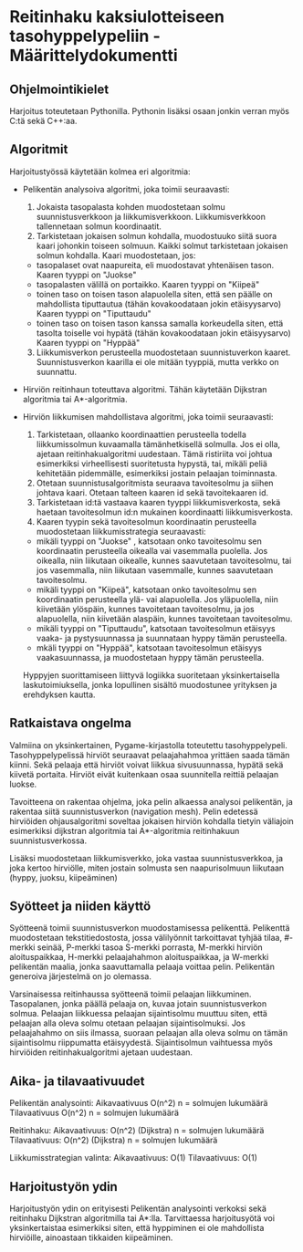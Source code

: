 # Reitinhaku kaksiulotteiseen tasohyppelypeliin - Määrittelydokumentti

## Ohjelmointikielet

Harjoitus toteutetaan Pythonilla. Pythonin lisäksi osaan jonkin verran myös C:tä sekä C++:aa.

## Algoritmit

Harjoitustyössä käytetään kolmea eri algoritmia:

- Pelikentän analysoiva algoritmi, joka toimii seuraavasti:
    1. Jokaista tasopalasta kohden muodostetaan solmu suunnistusverkkoon ja liikkumisverkkoon. Liikkumisverkkoon tallennetaan solmun koordinaatit.
    2. Tarkistetaan jokaisen solmun kohdalla, muodostuuko siitä suora kaari johonkin toiseen solmuun. Kaikki solmut tarkistetaan jokaisen solmun kohdalla. Kaari muodostetaan, jos:
    - tasopalaset ovat naapureita, eli muodostavat yhtenäisen tason. Kaaren tyyppi on "Juokse"
    - tasopalasten välillä on portaikko. Kaaren tyyppi on "Kiipeä"
    - toinen taso on toisen tason alapuolella siten, että sen päälle on mahdollista tiputtautua (tähän kovakoodataan jokin etäisyysarvo) Kaaren tyyppi on "Tiputtaudu"
    - toinen taso on toisen tason kanssa samalla korkeudella siten, että tasolta toiselle voi hypätä (tähän kovakoodataan jokin etäisyysarvo) Kaaren tyyppi on "Hyppää"
    3. Liikkumisverkon perusteella muodostetaan suunnistuverkon kaaret. Suunnistusverkon kaarilla ei ole mitään tyyppiä, mutta verkko on suunnattu.

- Hirviön reitinhaun toteuttava algoritmi. Tähän käytetään Dijkstran algoritmia tai A*-algoritmia.

- Hirviön liikkumisen mahdollistava algoritmi, joka toimii seuraavasti:
    1. Tarkistetaan, ollaanko koordinaattien perusteella todella liikkumissolmun kuvaamalla tämänhetkisellä solmulla. Jos ei olla, ajetaan reitinhakualgoritmi uudestaan. Tämä ristiriita voi johtua esimerkiksi virheellisesti suoritetusta hypystä, tai, mikäli peliä kehitetään pidemmälle, esimerkiksi jostain pelaajan toiminnasta.
    2. Otetaan suunnistusalgoritmista seuraava tavoitesolmu ja siihen johtava kaari. Otetaan talteen kaaren id sekä tavoitekaaren id.
    3. Tarkistetaan id:tä vastaava kaaren tyyppi liikkumisverkosta, sekä haetaan tavoitesolmun id:n mukainen koordinaatti liikkumisverkosta.
    4. Kaaren tyypin sekä tavoitesolmun koordinaatin perusteella muodostetaan liikkumisstrategia seuraavasti:
    - mikäli tyyppi on "Juokse" , katsotaan onko tavoitesolmu sen koordinaatin perusteella oikealla vai vasemmalla puolella. Jos oikealla, niin liikutaan oikealle, kunnes saavutetaan tavoitesolmu, tai jos vasemmalla, niin liikutaan vasemmalle, kunnes saavutetaan tavoitesolmu.
    - mikäli tyyppi on "Kiipeä", katsotaan onko tavoitesolmu sen koordinaatin perusteella ylä- vai alapuolella. Jos yläpuolella, niin kiivetään ylöspäin, kunnes tavoitetaan tavoitesolmu, ja jos alapuolella, niin kiivetään alaspäin, kunnes tavoitetaan tavoitesolmu.
    - mikäli tyyppi on "Tiputtaudu", katsotaan tavoitesolmun etäisyys vaaka- ja pystysuunnassa ja suunnataan hyppy tämän perusteella.
    - mkäli tyyppi on "Hyppää", katsotaan tavoitesolmun etäisyys vaakasuunnassa, ja muodostetaan hyppy tämän perusteella.

    Hyppyjen suorittamiseen liittyvä logiikka suoritetaan yksinkertaisella laskutoimiuksella, jonka lopullinen sisältö muodostunee yrityksen ja erehdyksen kautta.



## Ratkaistava ongelma

Valmiina on yksinkertainen, Pygame-kirjastolla toteutettu tasohyppelypeli. Tasohyppelypelissä hirviöt seuraavat pelaajahahmoa yrittäen saada tämän kiinni. Sekä pelaaja että hirviöt voivat liikkua sivusuunnassa, hypätä sekä kiivetä portaita. Hirviöt eivät kuitenkaan osaa suunnitella reittiä pelaajan luokse.

Tavoitteena on rakentaa ohjelma, joka pelin alkaessa analysoi pelikentän, ja rakentaa siitä suunnistusverkon (navigation mesh). Pelin edetessä hirviöiden ohjausalgoritmi soveltaa jokaisen hirviön kohdalla tietyin väliajoin esimerkiksi dijkstran algoritmia tai A*-algoritmia reitinhakuun suunnistusverkossa.

Lisäksi muodostetaan liikkumisverkko, joka vastaa suunnistusverkkoa, ja joka kertoo hirviölle, miten jostain solmusta sen naapurisolmuun liikutaan (hyppy, juoksu, kiipeäminen)

## Syötteet ja niiden käyttö

Syötteenä toimii suunnistusverkon muodostamisessa pelikenttä. Pelikenttä muodostetaan tekstitiedostosta, jossa välilyönnit tarkoittavat tyhjää tilaa, #-merkki seinää, P-merkki tasoa S-merkki porrasta, M-merkki hirviön aloituspaikkaa, H-merkki pelaajahahmon aloituspaikkaa, ja W-merkki pelikentän maalia, jonka saavuttamalla pelaaja voittaa pelin. Pelikentän generoiva järjestelmä on jo olemassa.

Varsinaisessa reitinhaussa syötteenä toimii pelaajan liikkuminen. Tasopalanen, jonka päällä pelaaja on, kuvaa jotain suunnistusverkon solmua. Pelaajan liikkuessa pelaajan sijaintisolmu muuttuu siten, että pelaajan alla oleva solmu otetaan pelaajan sijaintisolmuksi. Jos pelaajahahmo on siis ilmassa, suoraan pelaajan alla oleva solmu on tämän sijaintisolmu riippumatta etäisyydestä. Sijaintisolmun vaihtuessa myös hirviöiden reitinhakualgoritmi ajetaan uudestaan. 

## Aika- ja tilavaativuudet

Pelikentän analysointi: 
Aikavaativuus O(n^2) n = solmujen lukumäärä
Tilavaativuus O(n^2) n = solmujen lukumäärä

Reitinhaku:
Aikavaativuus: O(n^2) (Dijkstra) n = solmujen lukumäärä
Tilavaativuus: O(n^2) (Dijkstra) n = solmujen lukumäärä

Liikkumisstrategian valinta:
Aikavaativuus: O(1) 
Tilavaativuus: O(1)

## Harjoitustyön ydin

Harjoitustyön ydin on erityisesti Pelikentän analysointi verkoksi sekä reitinhaku Dijkstran algoritmilla tai A*:lla. Tarvittaessa harjoitusyötä voi yksinkertaistaa esimerkiksi siten, että hyppiminen ei ole mahdollista hirviöille, ainoastaan tikkaiden kiipeäminen.